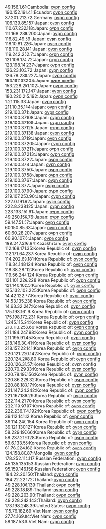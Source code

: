 49.156.1.61:Cambodia: [ovpn config](vpn/49_156_1_61.ovpn)  
190.152.191.41:Ecuador: [ovpn config](vpn/190_152_191_41.ovpn)  
37.201.212.72:Germany: [ovpn config](vpn/37_201_212_72.ovpn)  
106.139.85.157:Japan: [ovpn config](vpn/106_139_85_157.ovpn)  
110.67.232.118:Japan: [ovpn config](vpn/110_67_232_118.ovpn)  
111.168.239.200:Japan: [ovpn config](vpn/111_168_239_200.ovpn)  
116.82.49.59:Japan: [ovpn config](vpn/116_82_49_59.ovpn)  
118.10.81.226:Japan: [ovpn config](vpn/118_10_81_226.ovpn)  
118.110.28.141:Japan: [ovpn config](vpn/118_110_28_141.ovpn)  
119.242.252.7:Japan: [ovpn config](vpn/119_242_252_7.ovpn)  
121.109.174.72:Japan: [ovpn config](vpn/121_109_174_72.ovpn)  
123.198.14.237:Japan: [ovpn config](vpn/123_198_14_237.ovpn)  
126.23.103.72:Japan: [ovpn config](vpn/126_23_103_72.ovpn)  
126.78.230.227:Japan: [ovpn config](vpn/126_78_230_227.ovpn)  
153.167.97.204:Japan: [ovpn config](vpn/153_167_97_204.ovpn)  
153.228.251.102:Japan: [ovpn config](vpn/153_228_251_102.ovpn)  
153.231.172.147:Japan: [ovpn config](vpn/153_231_172_147.ovpn)  
180.220.215.192:Japan: [ovpn config](vpn/180_220_215_192.ovpn)  
1.21.115.33:Japan: [ovpn config](vpn/1_21_115_33.ovpn)  
211.10.35.144:Japan: [ovpn config](vpn/211_10_35_144.ovpn)  
219.100.37.1:Japan: [ovpn config](vpn/219_100_37_1.ovpn)  
219.100.37.108:Japan: [ovpn config](vpn/219_100_37_108.ovpn)  
219.100.37.109:Japan: [ovpn config](vpn/219_100_37_109.ovpn)  
219.100.37.125:Japan: [ovpn config](vpn/219_100_37_125.ovpn)  
219.100.37.138:Japan: [ovpn config](vpn/219_100_37_138.ovpn)  
219.100.37.19:Japan: [ovpn config](vpn/219_100_37_19.ovpn)  
219.100.37.205:Japan: [ovpn config](vpn/219_100_37_205.ovpn)  
219.100.37.211:Japan: [ovpn config](vpn/219_100_37_211.ovpn)  
219.100.37.213:Japan: [ovpn config](vpn/219_100_37_213.ovpn)  
219.100.37.22:Japan: [ovpn config](vpn/219_100_37_22.ovpn)  
219.100.37.4:Japan: [ovpn config](vpn/219_100_37_4.ovpn)  
219.100.37.50:Japan: [ovpn config](vpn/219_100_37_50.ovpn)  
219.100.37.58:Japan: [ovpn config](vpn/219_100_37_58.ovpn)  
219.100.37.67:Japan: [ovpn config](vpn/219_100_37_67.ovpn)  
219.100.37.7:Japan: [ovpn config](vpn/219_100_37_7.ovpn)  
219.100.37.90:Japan: [ovpn config](vpn/219_100_37_90.ovpn)  
219.107.250.90:Japan: [ovpn config](vpn/219_107_250_90.ovpn)  
222.0.191.62:Japan: [ovpn config](vpn/222_0_191_62.ovpn)  
222.8.238.125:Japan: [ovpn config](vpn/222_8_238_125.ovpn)  
223.133.151.61:Japan: [ovpn config](vpn/223_133_151_61.ovpn)  
49.250.156.76:Japan: [ovpn config](vpn/49_250_156_76.ovpn)  
59.147.51.57:Japan: [ovpn config](vpn/59_147_51_57.ovpn)  
60.150.85.63:Japan: [ovpn config](vpn/60_150_85_63.ovpn)  
60.60.28.207:Japan: [ovpn config](vpn/60_60_28_207.ovpn)  
60.90.107.6:Japan: [ovpn config](vpn/60_90_107_6.ovpn)  
188.247.216.64:Kazakhstan: [ovpn config](vpn/188_247_216_64.ovpn)  
112.168.171.35:Korea Republic of: [ovpn config](vpn/112_168_171_35.ovpn)  
112.171.64.237:Korea Republic of: [ovpn config](vpn/112_171_64_237.ovpn)  
114.202.69.181:Korea Republic of: [ovpn config](vpn/114_202_69_181.ovpn)  
118.34.148.124:Korea Republic of: [ovpn config](vpn/118_34_148_124.ovpn)  
118.38.28.112:Korea Republic of: [ovpn config](vpn/118_38_28_112.ovpn)  
119.56.244.124:Korea Republic of: [ovpn config](vpn/119_56_244_124.ovpn)  
121.101.226.228:Korea Republic of: [ovpn config](vpn/121_101_226_228.ovpn)  
121.146.182.3:Korea Republic of: [ovpn config](vpn/121_146_182_3.ovpn)  
125.132.103.225:Korea Republic of: [ovpn config](vpn/125_132_103_225.ovpn)  
14.42.122.77:Korea Republic of: [ovpn config](vpn/14_42_122_77.ovpn)  
14.53.135.238:Korea Republic of: [ovpn config](vpn/14_53_135_238.ovpn)  
14.63.32.247:Korea Republic of: [ovpn config](vpn/14_63_32_247.ovpn)  
175.193.161.9:Korea Republic of: [ovpn config](vpn/175_193_161_9.ovpn)  
175.198.172.231:Korea Republic of: [ovpn config](vpn/175_198_172_231.ovpn)  
1.245.115.24:Korea Republic of: [ovpn config](vpn/1_245_115_24.ovpn)  
210.113.253.66:Korea Republic of: [ovpn config](vpn/210_113_253_66.ovpn)  
211.184.247.98:Korea Republic of: [ovpn config](vpn/211_184_247_98.ovpn)  
211.195.91.45:Korea Republic of: [ovpn config](vpn/211_195_91_45.ovpn)  
218.146.30.41:Korea Republic of: [ovpn config](vpn/218_146_30_41.ovpn)  
218.157.22.141:Korea Republic of: [ovpn config](vpn/218_157_22_141.ovpn)  
220.121.220.142:Korea Republic of: [ovpn config](vpn/220_121_220_142.ovpn)  
220.124.208.80:Korea Republic of: [ovpn config](vpn/220_124_208_80.ovpn)  
220.126.31.57:Korea Republic of: [ovpn config](vpn/220_126_31_57.ovpn)  
220.70.29.33:Korea Republic of: [ovpn config](vpn/220_70_29_33.ovpn)  
220.78.197.156:Korea Republic of: [ovpn config](vpn/220_78_197_156.ovpn)  
220.86.228.32:Korea Republic of: [ovpn config](vpn/220_86_228_32.ovpn)  
220.88.183.17:Korea Republic of: [ovpn config](vpn/220_88_183_17.ovpn)  
221.147.24.242:Korea Republic of: [ovpn config](vpn/221_147_24_242.ovpn)  
221.167.189.29:Korea Republic of: [ovpn config](vpn/221_167_189_29.ovpn)  
222.114.21.70:Korea Republic of: [ovpn config](vpn/222_114_21_70.ovpn)  
222.118.97.87:Korea Republic of: [ovpn config](vpn/222_118_97_87.ovpn)  
222.236.114.192:Korea Republic of: [ovpn config](vpn/222_236_114_192.ovpn)  
39.112.141.12:Korea Republic of: [ovpn config](vpn/39_112_141_12.ovpn)  
39.114.240.154:Korea Republic of: [ovpn config](vpn/39_114_240_154.ovpn)  
39.121.130.127:Korea Republic of: [ovpn config](vpn/39_121_130_127.ovpn)  
58.229.197.66:Korea Republic of: [ovpn config](vpn/58_229_197_66.ovpn)  
58.237.219.128:Korea Republic of: [ovpn config](vpn/58_237_219_128.ovpn)  
59.6.133.55:Korea Republic of: [ovpn config](vpn/59_6_133_55.ovpn)  
61.76.224.162:Korea Republic of: [ovpn config](vpn/61_76_224_162.ovpn)  
124.158.80.87:Mongolia: [ovpn config](vpn/124_158_80_87.ovpn)  
178.252.114.117:Russian Federation: [ovpn config](vpn/178_252_114_117.ovpn)  
45.135.135.153:Russian Federation: [ovpn config](vpn/45_135_135_153.ovpn)  
95.159.146.158:Russian Federation: [ovpn config](vpn/95_159_146_158.ovpn)  
184.22.20.150:Thailand: [ovpn config](vpn/184_22_20_150.ovpn)  
184.22.22.172:Thailand: [ovpn config](vpn/184_22_22_172.ovpn)  
49.228.106.139:Thailand: [ovpn config](vpn/49_228_106_139.ovpn)  
49.228.18.189:Thailand: [ovpn config](vpn/49_228_18_189.ovpn)  
49.228.203.90:Thailand: [ovpn config](vpn/49_228_203_90.ovpn)  
49.228.242.143:Thailand: [ovpn config](vpn/49_228_242_143.ovpn)  
173.198.248.39:United States: [ovpn config](vpn/173_198_248_39.ovpn)  
115.76.182.69:Viet Nam: [ovpn config](vpn/115_76_182_69.ovpn)  
27.74.169.84:Viet Nam: [ovpn config](vpn/27_74_169_84.ovpn)  
58.187.53.9:Viet Nam: [ovpn config](vpn/58_187_53_9.ovpn)  
